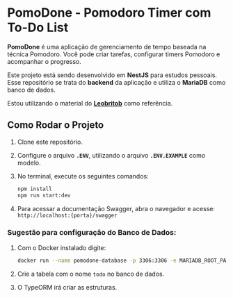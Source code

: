 # PomoDone - Pomodoro Timer com To-Do List

**PomoDone** é uma aplicação de gerenciamento de tempo baseada na técnica Pomodoro. Você pode criar tarefas, configurar timers Pomodoro e acompanhar o progresso.

Este projeto está sendo desenvolvido em **NestJS** para estudos pessoais. Esse repositório se trata do **backend** da aplicação e utiliza o **MariaDB** como banco de dados.

Estou utilizando o material do **[Leobritob](https://www.youtube.com/@leobritob)** como referência.

## Como Rodar o Projeto

1. Clone este repositório.
2. Configure o arquivo **`.ENV`**, utilizando o arquivo **`.ENV.EXAMPLE`** como modelo.
3. No terminal, execute os seguintes comandos:

   ```bash
   npm install
   npm run start:dev
   ```

4. Para acessar a documentação Swagger, abra o navegador e acesse: `http://localhost:{porta}/swagger`


### Sugestão para configuração do Banco de Dados:

1. Com o Docker instalado digite:

   ```bash
   docker run --name pomodone-database -p 3306:3306 -e MARIADB_ROOT_PASSWORD=123 -d mariadb:latest
   ```
2. Crie a tabela com o nome `todo` no banco de dados.
3. O TypeORM irá criar as estruturas.

